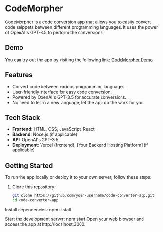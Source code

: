 # CodeMorpher

CodeMorpher is a code conversion app that allows you to easily convert code snippets between different programming languages. It uses the power of OpenAI's GPT-3.5 to perform the conversions.

## Demo

You can try out the app by visiting the following link:
[CodeMorpher Demo](https://code-converter-frontend-three.vercel.app/)

## Features

- Convert code between various programming languages.
- User-friendly interface for easy code conversion.
- Powered by OpenAI's GPT-3.5 for accurate conversions.
- No need to learn a new language; let the app do the work for you.

## Tech Stack

- **Frontend**: HTML, CSS, JavaScript, React
- **Backend**: Node.js (if applicable)
- **API**: OpenAI's GPT-3.5
- **Deployment**: Vercel (frontend), [Your Backend Hosting Platform] (if applicable)

## Getting Started

To run the app locally or deploy it to your own server, follow these steps:

1. Clone this repository:

   ```bash
   git clone https://github.com/your-username/code-converter-app.git
   cd code-converter-app

   
Install dependencies:
npm install

Start the development server:
npm start
Open your web browser and access the app at http://localhost:3000.




